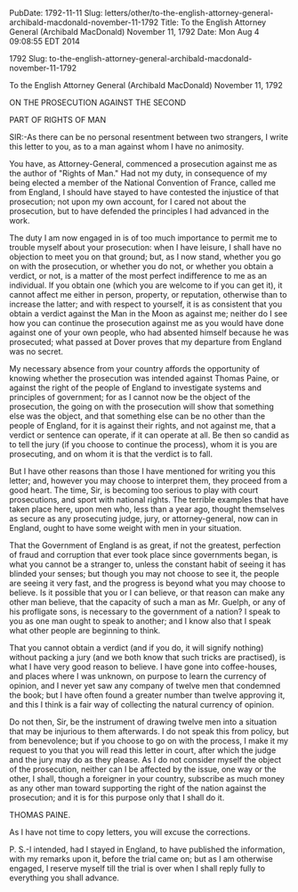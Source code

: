 PubDate: 1792-11-11
Slug: letters/other/to-the-english-attorney-general-archibald-macdonald-november-11-1792
Title: To the English Attorney General (Archibald MacDonald)  November 11, 1792
Date: Mon Aug  4 09:08:55 EDT 2014

   1792 Slug:
   to-the-english-attorney-general-archibald-macdonald-november-11-1792

   To the English Attorney General (Archibald MacDonald)  November 11, 1792

   ON THE PROSECUTION AGAINST THE SECOND

   PART OF RIGHTS OF MAN

   SIR:-As there can be no personal resentment between two strangers, I write
   this letter to you, as to a man against whom I have no animosity.

   You have, as Attorney-General, commenced a prosecution against me as the
   author of "Rights of Man." Had not my duty, in consequence of my being
   elected a member of the National Convention of France, called me from
   England, I should have stayed to have contested the injustice of that
   prosecution; not upon my own account, for I cared not about the
   prosecution, but to have defended the principles I had advanced in the
   work.

   The duty I am now engaged in is of too much importance to permit me to
   trouble myself about your prosecution: when I have leisure, I shall have
   no objection to meet you on that ground; but, as I now stand, whether you
   go on with the prosecution, or whether you do not, or whether you obtain a
   verdict, or not, is a matter of the most perfect indifference to me as an
   individual. If you obtain one (which you are welcome to if you can get
   it), it cannot affect me either in person, property, or reputation,
   otherwise than to increase the latter; and with respect to yourself, it is
   as consistent that you obtain a verdict against the Man in the Moon as
   against me; neither do I see how you can continue the prosecution against
   me as you would have done against one of your own people, who had absented
   himself because he was prosecuted; what passed at Dover proves that my
   departure from England was no secret.

   My necessary absence from your country affords the opportunity of knowing
   whether the prosecution was intended against Thomas Paine, or against the
   right of the people of England to investigate systems and principles of
   government; for as I cannot now be the object of the prosecution, the
   going on with the prosecution will show that something else was the
   object, and that something else can be no other than the people of
   England, for it is against their rights, and not against me, that a
   verdict or sentence can operate, if it can operate at all. Be then so
   candid as to tell the jury (if you choose to continue the process), whom
   it is you are prosecuting, and on whom it is that the verdict is to fall.

   But I have other reasons than those I have mentioned for writing you this
   letter; and, however you may choose to interpret them, they proceed from a
   good heart. The time, Sir, is becoming too serious to play with court
   prosecutions, and sport with national rights. The terrible examples that
   have taken place here, upon men who, less than a year ago, thought
   themselves as secure as any prosecuting judge, jury, or attorney-general,
   now can in England, ought to have some weight with men in your situation.

   That the Government of England is as great, if not the greatest,
   perfection of fraud and corruption that ever took place since governments
   began, is what you cannot be a stranger to, unless the constant habit of
   seeing it has blinded your senses; but though you may not choose to see
   it, the people are seeing it very fast, and the progress is beyond what
   you may choose to believe. Is it possible that you or I can believe, or
   that reason can make any other man believe, that the capacity of such a
   man as Mr. Guelph, or any of his profligate sons, is necessary to the
   government of a nation? I speak to you as one man ought to speak to
   another; and I know also that I speak what other people are beginning to
   think.

   That you cannot obtain a verdict (and if you do, it will signify nothing)
   without packing a jury (and we both know that such tricks are practised),
   is what I have very good reason to believe. I have gone into
   coffee-houses, and places where I was unknown, on purpose to learn the
   currency of opinion, and I never yet saw any company of twelve men that
   condemned the book; but I have often found a greater number than twelve
   approving it, and this I think is a fair way of collecting the natural
   currency of opinion.

   Do not then, Sir, be the instrument of drawing twelve men into a situation
   that may be injurious to them afterwards. I do not speak this from policy,
   but from benevolence; but if you choose to go on with the process, I make
   it my request to you that you will read this letter in court, after which
   the judge and the jury may do as they please. As I do not consider myself
   the object of the prosecution, neither can I be affected by the issue, one
   way or the other, I shall, though a foreigner in your country, subscribe
   as much money as any other man toward supporting the right of the nation
   against the prosecution; and it is for this purpose only that I shall do
   it.

   THOMAS PAINE.

   As I have not time to copy letters, you will excuse the corrections.

   P. S.-I intended, had I stayed in England, to have published the
   information, with my remarks upon it, before the trial came on; but as I
   am otherwise engaged, I reserve myself till the trial is over when I shall
   reply fully to everything you shall advance.


